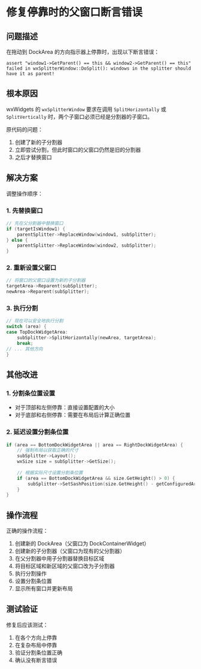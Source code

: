 # 修复停靠时的父窗口断言错误

## 问题描述

在拖动到 DockArea 的方向指示器上停靠时，出现以下断言错误：
```
assert "window1->GetParent() == this && window2->GetParent() == this" 
failed in wxSplitterWindow::DoSplit(): windows in the splitter should have it as parent!
```

## 根本原因

wxWidgets 的 `wxSplitterWindow` 要求在调用 `SplitHorizontally` 或 `SplitVertically` 时，两个子窗口必须已经是分割器的子窗口。

原代码的问题：
1. 创建了新的子分割器
2. 立即尝试分割，但此时窗口的父窗口仍然是旧的分割器
3. 之后才替换窗口

## 解决方案

调整操作顺序：

### 1. 先替换窗口
```cpp
// 先在父分割器中替换窗口
if (targetIsWindow1) {
    parentSplitter->ReplaceWindow(window1, subSplitter);
} else {
    parentSplitter->ReplaceWindow(window2, subSplitter);
}
```

### 2. 重新设置父窗口
```cpp
// 将窗口的父窗口设置为新的子分割器
targetArea->Reparent(subSplitter);
newArea->Reparent(subSplitter);
```

### 3. 执行分割
```cpp
// 现在可以安全地执行分割
switch (area) {
case TopDockWidgetArea:
    subSplitter->SplitHorizontally(newArea, targetArea);
    break;
// ... 其他方向
}
```

## 其他改进

### 1. 分割条位置设置
- 对于顶部和左侧停靠：直接设置配置的大小
- 对于底部和右侧停靠：需要在布局后计算正确位置

### 2. 延迟设置分割条位置
```cpp
if (area == BottomDockWidgetArea || area == RightDockWidgetArea) {
    // 强制布局以获取正确的尺寸
    subSplitter->Layout();
    wxSize size = subSplitter->GetSize();
    
    // 根据实际尺寸设置分割条位置
    if (area == BottomDockWidgetArea && size.GetHeight() > 0) {
        subSplitter->SetSashPosition(size.GetHeight() - getConfiguredAreaSize(area));
    }
}
```

## 操作流程

正确的操作流程：
1. 创建新的 DockArea（父窗口为 DockContainerWidget）
2. 创建新的子分割器（父窗口为现有的父分割器）
3. 在父分割器中用子分割器替换目标区域
4. 将目标区域和新区域的父窗口改为子分割器
5. 执行分割操作
6. 设置分割条位置
7. 显示所有窗口并更新布局

## 测试验证

修复后应该测试：
1. 在各个方向上停靠
2. 在复杂布局中停靠
3. 验证分割条位置正确
4. 确认没有断言错误
